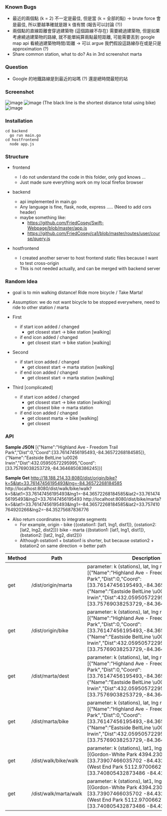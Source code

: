 ### Known Bugs
- 最近的兩個點 (k = 2) 不一定是最佳, 但是當 (k = 全部的點) -> brute force 會是最佳, 所以要越準確就是跟 k 值有關 (報告可以討論 (?))
- 兩個點的直線距離會穿過建築物 (這個路線不存在) 需要繞過建築物, 但是如果考慮繞過建築物的路線, 就不能單純算兩點最短距離, 可能需要丟到 google map api 看繞過建築物時間/距離 -> 可以 argue 我們假設這路線存在或是只是 approximation (?)
- Share common station, what to do? As in 3rd screenshot marta

### Question
- Google 的地鐵路線是到最近的站嗎 (?) 還是總時間最短的站


### Screenshot

![image](https://user-images.githubusercontent.com/29709822/54088076-0d2c2980-4330-11e9-8aab-dc12401d154e.png)
![image](https://user-images.githubusercontent.com/29709822/54091095-46759100-4352-11e9-8b2c-2251b5db1d3c.png)
(The black line is the shortest distance total using bike)
![image](https://user-images.githubusercontent.com/29709822/54097643-78edb100-4387-11e9-9661-d10209a76354.png)


### Installation
```
cd backend
  go run main.go
cd hostfrontend
  node app.js
```

### Structure

- frontend
  - I do not understand the code in this folder, only god knows ...
  - Just made sure everything work on my local firefox browser

- backend
  - api implemented in main.go
  - Any language is fine, flask, node, express ..... (Need to add cors header)
  - maybe something like:
    - https://github.com/FriedCosey/Swift-Webpage/blob/master/app.js
    - https://github.com/FriedCosey/ca1/blob/master/routes/user/course/query.js
  
- hostfrontend
  - I created another server to host frontend static files because I want to test cross-origin
  - This is not needed actually, and can be merged with backend server

### Random Idea
- goal is to min walking distance! Ride more bicycle / Take Marta!
- Assumption: we do not want bicycle to be stopped everywhere, need to ride to other station / marta

- First
  - if start icon added / changed
    - get closest start -> bike station [walking]
  - if end icon added / changed
    - get closest start -> bike station [walking]
    
- Second
  - if start icon added / changed
    - get closest start -> marta station [walking]
  - if end icon added / changed
    - get closest start -> marta station [walking]

- Third [complicated]
  - if start icon added / changed
    - get closest start -> bike station [walking]
    - get closest bike -> marta station
  - if end icon added / changed
    - get closest marta -> bike [walking]
    - get closest




### API

**Sample JSON**
[{"Name":"Highland Ave - Freedom Trail Park","Dist":0,"Coord":[33.76147456195493,-84.36572268184585]},{"Name":"Eastside BeltLine \u0026 Irwin","Dist":432.05950572295995,"Coord":[33.75769038253729,-84.36468508386245]}]

**Sample Get**
http://18.188.214.33:8080/dist/origin/bike?k=5&lat=33.76147456195493&lng=-84.36572268184585
http://localhost:8080/dist/walk/bike/walk?k=5&lat1=33.76147456195493&lng1=-84.36572268184585&lat2=33.76147456195493&lng2=33.76147456195493
http://localhost:8080/dist/bike/marta?k=5&lat1=33.76147456195493&lng1=-84.36572268184585&lat2=33.757410764920266&lng2=-84.35275687836776
- Also return coordinates to integrate segments
  - For example, origin - bike {{ostation1: [lat1, lng1, dist1]}, {ostation2: [lat2, lng2, dist2]}}
               bike - marta {{bstation1: [lat1, lng1, dist1]}, {bstation2: [lat2, lng2, dist2]}}
  - Although ostation1 + bstation1 is shorter, but because ostation2 + bstation2 on same direction -> better path

| Method | Path | Description |
|------- | --------- | ------ |
| get | /dist/origin/marta | parameter: k (stations), lat, lng return [{"Name":"Highland Ave - Freedom Trail Park","Dist":0,"Coord":[33.76147456195493,-84.36572268184585]},{"Name":"Eastside BeltLine \u0026 Irwin","Dist":432.05950572295995,"Coord":[33.75769038253729,-84.36468508386245]}]|
| get | /dist/origin/bike | parameter: k (stations), lat, lng return [{"Name":"Highland Ave - Freedom Trail Park","Dist":0,"Coord":[33.76147456195493,-84.36572268184585]},{"Name":"Eastside BeltLine \u0026 Irwin","Dist":432.05950572295995,"Coord":[33.75769038253729,-84.36468508386245]}]|
| get | /dist/marta/dest | parameter: k (stations), lat, lng return [{"Name":"Highland Ave - Freedom Trail Park","Dist":0,"Coord":[33.76147456195493,-84.36572268184585]},{"Name":"Eastside BeltLine \u0026 Irwin","Dist":432.05950572295995,"Coord":[33.75769038253729,-84.36468508386245]}]|
| get | /dist/marta/bike | parameter: k (stations), lat, lng return [{"Name":"Highland Ave - Freedom Trail Park","Dist":0,"Coord":[33.76147456195493,-84.36572268184585]},{"Name":"Eastside BeltLine \u0026 Irwin","Dist":432.05950572295995,"Coord":[33.75769038253729,-84.36468508386245]}]|
| get | /dist/walk/bike/walk | parameter: k (stations), lat1, lng1, lat2, lng2 return [{Gordon-White Park 4394.230297492726 [33.73907466035702 -84.43218996727106]} {West End Park 5112.9700662789355 [33.740805432873486 -84.4244820521268]}]|
| get | /dist/walk/marta/walk | parameter: k (stations), lat1, lng1, lat2, lng2 return [{Gordon-White Park 4394.230297492726 [33.73907466035702 -84.43218996727106]} {West End Park 5112.9700662789355 [33.740805432873486 -84.4244820521268]}]|

